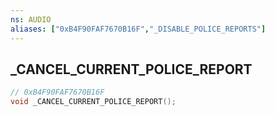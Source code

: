```yaml
---
ns: AUDIO
aliases: ["0xB4F90FAF7670B16F","_DISABLE_POLICE_REPORTS"]
---
```

## _CANCEL_CURRENT_POLICE_REPORT

```c
// 0xB4F90FAF7670B16F
void _CANCEL_CURRENT_POLICE_REPORT();
```


